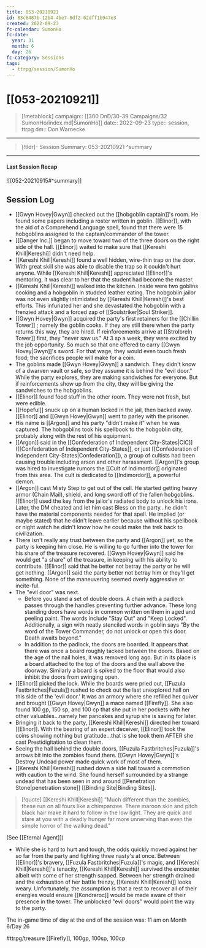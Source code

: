 ```yaml
---
title: 053-20210921
id: 83c6487b-12b4-4be7-8df2-02dff1b947e3
created: 2022-09-23
fc-calendar: SumonHo
fc-date:
  year: 31
  month: 6
  day: 26
fc-category: Sessions
tags:
  - ttrpg/session/SumonHo
---
```


# [[053-20210921]]

> [!metablock]
>  campaign:: [[300 DnD/30-39 Campaigns/32 SumonHo/index.md|SumonHo]]
>  date:: 2022-09-23
>  type:: session, ttrpg
>  dm:: Don Warnecke


---
> [!tldr]- Session Summary: 053-20210921
>  ^summary

---


#### Last Session Recap

![[052-20210915#^summary]]

## Session Log


- [[Gwyn Hovey|Gwyn]] checked out the [[hobgoblin captain]]'s room. He found some papers including a roster written in goblin. [[Elinor]], with the aid of a Comprehend Language spell, found that there were 15 hobgoblins assigned to the captain/commander of the tower.
- [[Danger Inc.]]  began to move toward two of the three doors on the right side of the hall. [[Elinor]] waited to make sure that [[Kereshi Khill|Kereshi]] didn't need help.
- [[Kereshi Khill|Kereshi]] found a well hidden, wire-thin trap on the door. With great skill she was able to disable the trap so it couldn't hurt anyone. While [[Kereshi Khill|Kereshi]] appreciated [[Elinor]]'s mentoring, it was clear to her that the student had become the master.
- [[Kereshi Khill|Kereshi]] walked into the kitchen. Inside were two goblins cooking and a hobgoblin in studded leather eating. The hobgoblin jailor was not even slightly intimidated by [[Kereshi Khill|Kereshi]]'s best efforts. This infuriated her and she devastated the hobgoblin with a frenzied attack and a forced zap of [[Soulstriker|Soul Striker]].
- [[Gwyn Hovey|Gwyn]] acquired the party's first retainers for the [[Chillin Tower]] ; namely the goblin cooks. If they are still there when the party returns this way, they are hired. If reinforcements arrive at [[Strolbreln Tower]] first, they "never saw us." At 3 sp a week, they were excited by the job opportunity. So much so that one offered to carry [[Gwyn Hovey|Gwyn]]'s sword. For that wage, they would even touch fresh food; the sacrifices people will make for a coin.
- The goblins made [[Gwyn Hovey|Gwyn]] a sandwich. They didn't know of a dwarven vault or safe, so they assume it is behind the "evil door." While the party explores, they are making sandwiches for everyone. But if reinforcements show up from the city, they will be giving the sandwiches to the hobgoblins.
- [[Elinor]] found food stuff in the other room. They were not fresh, but were edible.
- [[Hopeful]] snuck up on a human locked in the jail, then backed away. [[Elinor]] and [[Gwyn Hovey|Gwyn]] went to parley with the prisoner.
- His name is [[Argon]] and his party "didn't make it" when he was captured. The hobgoblins took his spellbook to the hobgoblin city, probably along with the rest of his equipment.
- [[Argon]] said in the [[Confederation of Independent City-States|CIC]] ([[Confederation of Independent City-States]], or just [[Confederation of Independent City-States|Confederation]]), a group of cultists had been causing trouble including arson and other harassment. [[Argon]]'s group was hired to investigate rumors the [[Cult of Indimordor]] originated from this area. The cult is dedicated to [[Indimordor]], a powerful demon.
- [[Argon]] cast Misty Step to get out of the cell. He started getting heavy armor (Chain Mail), shield, and long sword off of the fallen hobgoblins. [[Elinor]] used the key from the jailor's radiated body to unlock his irons. Later, the DM cheated and let him cast Bless on the party…he didn't have the material components needed for that spell. He implied (or maybe stated) that he didn't leave earlier because without his spellbook or night watch he didn't know how he could make the trek back to civilization.
- There isn't really any trust between the party and [[Argon]] yet, so the party is keeping him close. He is willing to go further into the tower for his share of the treasure recovered. [[Gwyn Hovey|Gwyn]] said he would get "a share" of the treasure, in keeping with his ability to contribute. [[Elinor]] said that he better not betray the party or he will get nothing. [[Argon]] said the party better not betray him or they'll get something. None of the maneuvering seemed overly aggressive or incite-ful.
- The "evil door" was next.
    - Before you stand a set of double doors. A chain with a padlock passes through the handles preventing further advance. These long standing doors have words in common written on them in aged and peeling paint. The words include "Stay Out" and "Keep Locked". Additionally, a sign with neatly stenciled words in goblin says "By the word of the Tower Commander, do not unlock or open this door. Death awaits beyond."
    - In addition to the padlock, the doors are boarded. It appears that there was once a board roughly tacked between the doors. Based on the age of the nail holes, it was removed long ago. But in its place is a board attached to the top of the doors and the wall above the doorway. Similarly a board is spiked to the floor that would also inhibit the doors from swinging open.
- [[Elinor]] picked the lock. While the boards were pried out, [[Fuzula Fastbritches|Fuzula]] rushed to check out the last unexplored hall on this side of the 'evil door.' It was an armory where she refilled her quiver and brought [[Gwyn Hovey|Gwyn]] a mace named [[Firefly]]. She also found 100 gp, 150 sp, and 100 cp that she put in her pockets with her other valuables…namely her pancakes and syrup she is saving for later.
- Bringing it back to the party, [[Kereshi Khill|Kereshi]] directed her toward [[Elinor]]. With the bearing of an expert deceiver, [[Elinor]] took the coins showing nothing but gratitude…that is she took them AFTER she cast Prestidigitation to clean them.
- Seeing the hall behind the double doors, [[Fuzula Fastbritches|Fuzula]]'s arrows bit into the zombies found there. [[Gwyn Hovey|Gwyn]]'s Destroy Undead power made quick work of most of them.
- [[Kereshi Khill|Kereshi]] rushed down a side hall toward a commotion with caution to the wind. She found herself surrounded by a strange undead that has been seen in and around [[Penetration Stone|penetration stone]] [[Binding Site|Binding Sites]]. 
  
> [!quote] [[Kereshi Khill|Kereshi]]
>"Much different than the zombies, these run on all fours like a chimpanzee. There maroon skin and pitch black hair make it hard to follow in the low light. They are quick and stare at you with a deadly hunger far more unnerving than even the simple horror of the walking dead."

(See [[Eternal Agent]])

- While she is hard to hurt and tough, the odds quickly moved against her so far from the party and fighting three nasty's at once. Between [[Elinor]]'s bravery, [[Fuzula Fastbritches|Fuzula]]'s magic, and [[Kereshi Khill|Kereshi]]'s tenacity, [[Kereshi Khill|Kereshi]] survived the encounter albeit with some of her strength sapped. Between her strength drained and the exhaustion of her battle frenzy, [[Kereshi Khill|Kereshi]] looks weary. Unfortunately, the assumption is that a rest to recover all of their energies would ensure [[Kondraroc]] would be made aware of their presence in the tower. The unblocked "evil doors" would point the way to the party.     

The in-game time of day at the end of the session was: 11 am on Month 6/Day 26

#ttrpg/treasure [[Firefly]], 100gp, 100sp, 100cp
